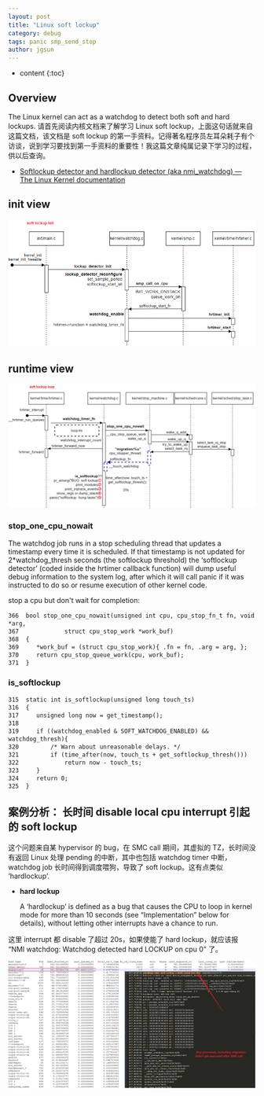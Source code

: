 ```yaml
---
layout: post
title: "Linux soft lockup"
category: debug
tags: panic smp_send_stop
author: jgsun
---
```


* content
{:toc}

## Overview
The Linux kernel can act as a watchdog to detect both soft and hard lockups.
请首先阅读内核文档来了解学习 Linux soft lockup，上面这句话就来自这篇文档，该文档是 soft lockup 的第一手资料。记得著名程序员左耳朵耗子有个访谈，说到学习要找到第一手资料的重要性！我这篇文章纯属记录下学习的过程，供以后查询。
* [Softlockup detector and hardlockup detector (aka nmi_watchdog) — The Linux Kernel documentation](https://www.kernel.org/doc/html/latest/admin-guide/lockup-watchdogs.html)











## init view
![image](/images/posts/oom/soft_lockup_init.png)


## runtime view
![image](/images/posts/oom/soft_lockup_runtime.png)

### stop_one_cpu_nowait
The watchdog job runs in a stop scheduling thread that updates a timestamp every time it is scheduled. If that timestamp is not updated for 2*watchdog_thresh seconds (the softlockup threshold) the ‘softlockup detector’ (coded inside the hrtimer callback function) will dump useful debug information to the system log, after which it will call panic if it was instructed to do so or resume execution of other kernel code.

stop a cpu but don't wait for completion:
```
366  bool stop_one_cpu_nowait(unsigned int cpu, cpu_stop_fn_t fn, void *arg,
367  			struct cpu_stop_work *work_buf)
368  {
369  	*work_buf = (struct cpu_stop_work){ .fn = fn, .arg = arg, };
370  	return cpu_stop_queue_work(cpu, work_buf);
371  }
```
### is_softlockup
```
315  static int is_softlockup(unsigned long touch_ts)
316  {
317  	unsigned long now = get_timestamp();
318  
319  	if ((watchdog_enabled & SOFT_WATCHDOG_ENABLED) && watchdog_thresh){
320  		/* Warn about unreasonable delays. */
321  		if (time_after(now, touch_ts + get_softlockup_thresh()))
322  			return now - touch_ts;
323  	}
324  	return 0;
325  }
```
## 案例分析： 长时间 disable local cpu interrupt 引起的 soft lockup
这个问题来自某 hypervisor 的 bug，在 SMC call 期间，其虚拟的 TZ，长时间没有返回 Linux 处理 pending 的中断，其中也包括 watchdog timer 中断，watchdog job 长时间得到调度喂狗，导致了 soft lockup。这有点类似 ‘hardlockup’.
- **hard lockup**
  
  A ‘hardlockup’ is defined as a bug that causes the CPU to loop in kernel mode for more than 10 seconds (see “Implementation” below for details), without letting other interrupts have a chance to run.

这里 interrupt 都 disable 了超过 20s，如果使能了 hard lockup，就应该报 “NMI watchdog: Watchdog detected hard LOCKUP on cpu 0” 了。

![image](/images/posts/oom/soft_lockup_smc.png)
